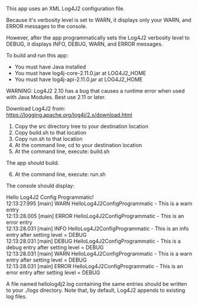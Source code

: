 This app uses an XML Log4J2 configuration file.

Because it's verbosity level is set to WARN, it displays only your WARN, and ERROR messages to the console.

However, after the app programmatically sets the Log4J2 verbosity level to DEBUG, it displays INFO, DEBUG, WARN, and ERROR messages.

To build and run this app:

- You must have Java installed
- You must have log4j-core-2.11.0.jar at LOG4J2_HOME
- You must have log4j-api-2.11.0.jar  at LOG4J2_HOME

WARNING: Log4J2 2.10 has a bug that causes a runtime error when used with Java Modules.
Best use 2.11 or later.

Download Log4J2 from: https://logging.apache.org/log4j/2.x/download.html

1. Copy the src directory tree to your destination location
2. Copy build.sh to that location
3. Copy run.sh to that location
4. At the command line, cd to your destination location
5. At the command line, execute: build.sh

The app should build.

6. At the command line, execute: run.sh

The console should display:

Hello Log4J2 Config Programmatic!  
12:13:27.995 [main] WARN  HelloLog4J2ConfigProgrammatic - This is a warn entry  
12:13:28.005 [main] ERROR HelloLog4J2ConfigProgrammatic - This is an error entry  
12:13:28.031 [main] INFO  HelloLog4J2ConfigProgrammatic - This is an info entry after setting level = DEBUG  
12:13:28.031 [main] DEBUG HelloLog4J2ConfigProgrammatic - This is a debug entry after setting level = DEBUG  
12:13:28.031 [main] WARN  HelloLog4J2ConfigProgrammatic - This is a warn entry after setting level = DEBUG  
12:13:28.031 [main] ERROR HelloLog4J2ConfigProgrammatic - This is an error entry after setting level = DEBUG

A file named hellolog4j2.log containing the same entries should be written to your ./logs directory.
Note that, by default, Log4J2 appends to existing log files.
